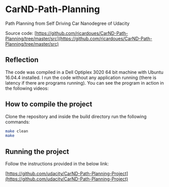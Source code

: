 # CarND-Path-Planning
Path Planning from Self Driving Car Nanodegree of Udacity

Source code: [https://github.com/ricardoues/CarND-Path-Planning/tree/master/src](https://github.com/ricardoues/CarND-Path-Planning/tree/master/src)

## Reflection 
The code was compiled in a Dell Optiplex 3020 64 bit machine with Ubuntu 16.04.4 installed. I run the code without any application running (there is latency if there are programs running). You can see the program in action in the following videos: 




## How to compile the project
Clone the repository and inside the build directory run the following commands:

```bash
make clean
make
```


## Running the project 
Follow the instructions provided in the below link: 

[https://github.com/udacity/CarND-Path-Planning-Project](https://github.com/udacity/CarND-Path-Planning-Project)
